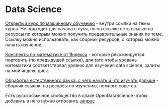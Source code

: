 # Data Science

[Открытый курс по машинному обучению](https://habrahabr.ru/company/ods/blog/322626/) - внутри ссылки на темы курса. Не подходит для начала с нуля, но по ссылке есть ссылки на ресурсы по которым можно получить предварительные знания по теме. Ссылку можно использовать, как сборник ресурсов, с которых можно начать изучение.

[Конспекты по математике от Яндекса](https://yadi.sk/d/CAnZjqYI3PxFP7) - которые рекомендуется повторить \(по предыдущей ссылке\), для того чтобы уровень математики соответствовал уровню для изучения data science, залиты на мой яндекс диск.

[Обработка естественного языка: с чего начать и что изучать дальше](https://proglib.io/p/how-to-start-nlp/) - сборник ссылок, на ресурсы по изучению, немного советов.

Есть русскоязычное сообщество в слаке OpenDataScience чтобы добавить в него нужно отправить [запрос](https://docs.google.com/forms/d/e/1FAIpQLSdjQB90EdZGV7Eelwo20WFC1ziP884FR_mtrsrdXPhEKIB3Ow/viewform)

